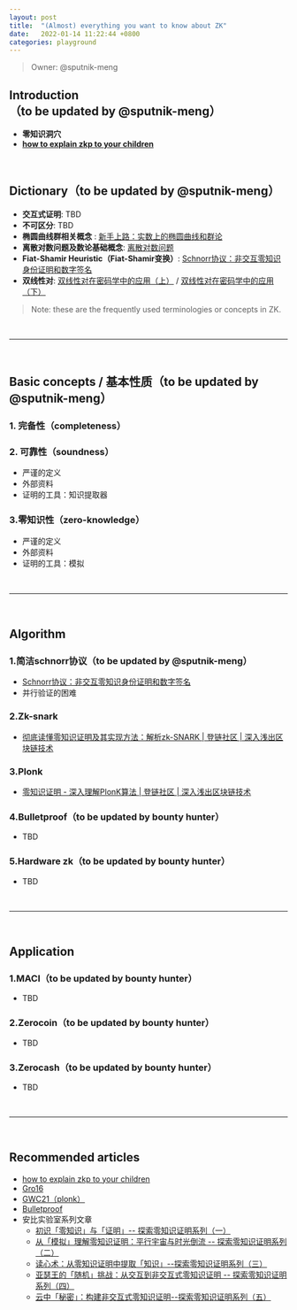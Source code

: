```yaml
---
layout: post
title:  "(Almost) everything you want to know about ZK" 
date:   2022-01-14 11:22:44 +0800
categories: playground
---
```


> Owner: @sputnik-meng

## **Introduction**（to be updated by @sputnik-meng）

- **零知识洞穴**
- [**how to explain zkp to your children**](https://s3.us-west-2.amazonaws.com/secure.notion-static.com/09aa3b54-3c0a-4fd7-9f0d-4539cfe9a67d/Untitled.pdf?X-Amz-Algorithm=AWS4-HMAC-SHA256&X-Amz-Content-Sha256=UNSIGNED-PAYLOAD&X-Amz-Credential=AKIAT73L2G45EIPT3X45%2F20220114%2Fus-west-2%2Fs3%2Faws4_request&X-Amz-Date=20220114T044329Z&X-Amz-Expires=86400&X-Amz-Signature=0d067d207b189bf2132649cf6045bd19b19e3ef2ec1db39076f2b30b3ff59f08&X-Amz-SignedHeaders=host&response-content-disposition=filename%20%3D%22children.pdf%22&x-id=GetObject)

<br>

## **Dictionary**（to be updated by @sputnik-meng）

- **交互式证明**: TBD
- **不可区分**: TBD
- **椭圆曲线群相关概念** : [新手上路：实数上的椭圆曲线和群论](https://zhuanlan.zhihu.com/p/34363494)
- **离散对数问题及数论基础概念**: [离散对数问题](https://zhuanlan.zhihu.com/p/106967180)
- **Fiat-Shamir Heuristic（Fiat-Shamir变换）**: [Schnorr协议：非交互零知识身份证明和数字签名](https://zhuanlan.zhihu.com/p/107752440)
- **双线性对**: [双线性对在密码学中的应用（上）](https://mp.weixin.qq.com/s?__biz=Mzg2MDA2NzQwNw==&mid=2247483915&idx=1&sn=eaa67a4332c97d7c66906825ec5a0907&chksm=ce2d412bf95ac83dd2900defe103e654e39ee1fabf2655303cd1b724d7fb0bed0e5a10a74e25&scene=38#wechat_redirect) /  [双线性对在密码学中的应用（下）](https://mp.weixin.qq.com/s?__biz=Mzg2MDA2NzQwNw==&mid=2247483942&idx=1&sn=22a33eee26f8eb24a03b5ce394afe714&chksm=ce2d4106f95ac8101f921eef1e9140c66a574f0d438d5c54b7d4f886b7f13961532505a0c6c2&mpshare=1&scene=1&srcid=1202qcYJS4Cd2t2akRDO5XGz&sharer_sharetime=1606871301582&sharer_shareid=0a12b157bfc6c08b29ae0afa63000db1&key=9087842de2866fdf820cd3ea59ba8378d8750308dae63f1166f0db884fb416052b4ce327c7550c15504b8819890d577a45ccd268efa7250bede3551911f2b15ab50135a53d2a84d623b81853013ddbef7320f0c778cf22caeb86bb5d76bbbc7beb6d6d31dc5bf8f7c06a9fc9c5af09dc9f365b1aa5ee6794920dea33c2ae5ffc&ascene=1&uin=MjI1MjU0MTAwMQ%3D%3D&devicetype=Windows+10&version=62060841&lang=zh_CN&exportkey=Aek3jHBsK2il2CWLLzcBpgk%3D&pass_ticket=xLGYGqDzQ5taWo1Pi7spPdEA0N%2BmCyq74FefNFaodTME4R42jV27VL6D54yBEa7Q&wx_header=0)

> Note: these are the frequently used terminologies or concepts in ZK.   

<br>

---

<br>

## **Basic concepts / 基本性质**（to be updated by @sputnik-meng）

### **1. 完备性（completeness）**

### **2. 可靠性（soundness）**
- 严谨的定义
- 外部资料
- 证明的工具：知识提取器

### **3.零知识性（zero-knowledge）**
- 严谨的定义
- 外部资料
- 证明的工具：模拟

<br>

---

<br>


## **Algorithm**

### **1.简洁schnorr协议**（to be updated by @sputnik-meng）
- [Schnorr协议：非交互零知识身份证明和数字签名](https://zhuanlan.zhihu.com/p/107752440)
- 并行验证的困难

### **2.Zk-snark**
- [彻底读懂零知识证明及其实现方法：解析zk-SNARK | 登链社区 | 深入浅出区块链技术](https://learnblockchain.cn/article/1662)

### **3.Plonk**
- [零知识证明 - 深入理解PlonK算法 | 登链社区 | 深入浅出区块链技术](https://learnblockchain.cn/article/2180)

### **4.Bulletproof**（to be updated by bounty hunter）
- TBD

### **5.Hardware zk**（to be updated by bounty hunter）
- TBD

<br>

---

<br>

## **Application**

### **1.MACI**（to be updated by bounty hunter）
- TBD

### **2.Zerocoin**（to be updated by bounty hunter）
- TBD

### **3.Zerocash**（to be updated by bounty hunter）
- TBD

<br>

---

<br>

## **Recommended articles**

- [how to explain zkp to your children](https://s3.us-west-2.amazonaws.com/secure.notion-static.com/09aa3b54-3c0a-4fd7-9f0d-4539cfe9a67d/Untitled.pdf?X-Amz-Algorithm=AWS4-HMAC-SHA256&X-Amz-Content-Sha256=UNSIGNED-PAYLOAD&X-Amz-Credential=AKIAT73L2G45EIPT3X45%2F20220114%2Fus-west-2%2Fs3%2Faws4_request&X-Amz-Date=20220114T044329Z&X-Amz-Expires=86400&X-Amz-Signature=0d067d207b189bf2132649cf6045bd19b19e3ef2ec1db39076f2b30b3ff59f08&X-Amz-SignedHeaders=host&response-content-disposition=filename%20%3D%22children.pdf%22&x-id=GetObject)
- [Gro16](https://s3.us-west-2.amazonaws.com/secure.notion-static.com/b2b42c65-1a3d-460f-addc-0fb3dfae8a31/Untitled.pdf?X-Amz-Algorithm=AWS4-HMAC-SHA256&X-Amz-Content-Sha256=UNSIGNED-PAYLOAD&X-Amz-Credential=AKIAT73L2G45EIPT3X45%2F20220114%2Fus-west-2%2Fs3%2Faws4_request&X-Amz-Date=20220114T044424Z&X-Amz-Expires=86400&X-Amz-Signature=af927f7f5465ea13e5dc05e3130080f4bb06c4095531e3752a92d5393ab175c9&X-Amz-SignedHeaders=host&response-content-disposition=filename%20%3D%22Gro16.pdf%22&x-id=GetObject)
- [GWC21（plonk）](https://s3.us-west-2.amazonaws.com/secure.notion-static.com/ae161e27-62f0-4d21-a15d-25249fa2055a/Untitled.pdf?X-Amz-Algorithm=AWS4-HMAC-SHA256&X-Amz-Content-Sha256=UNSIGNED-PAYLOAD&X-Amz-Credential=AKIAT73L2G45EIPT3X45%2F20220114%2Fus-west-2%2Fs3%2Faws4_request&X-Amz-Date=20220114T044448Z&X-Amz-Expires=86400&X-Amz-Signature=0a3ac95f6f455a7f4c36816f19998fa2b60d03f04a81c7ddf3b99b2708909c73&X-Amz-SignedHeaders=host&response-content-disposition=filename%20%3D%22GWC21%25EF%25BC%2588plonk%25EF%25BC%2589.pdf%22&x-id=GetObject)
- [Bulletproof](https://s3.us-west-2.amazonaws.com/secure.notion-static.com/169dcf11-40eb-4ff2-8646-9af751ee11e0/Untitled.pdf?X-Amz-Algorithm=AWS4-HMAC-SHA256&X-Amz-Content-Sha256=UNSIGNED-PAYLOAD&X-Amz-Credential=AKIAT73L2G45EIPT3X45%2F20220114%2Fus-west-2%2Fs3%2Faws4_request&X-Amz-Date=20220114T044508Z&X-Amz-Expires=86400&X-Amz-Signature=75aefbb4bdfd5c79a36800c025d1d38a7079fce5d9e7cd5e948694e1639fe9ef&X-Amz-SignedHeaders=host&response-content-disposition=filename%20%3D%22bulletproof.pdf%22&x-id=GetObject)
- 安比实验室系列文章
    - [初识「零知识」与「证明」-- 探索零知识证明系列（一）](https://zhuanlan.zhihu.com/p/75936137)
    - [从「模拟」理解零知识证明：平行宇宙与时光倒流 -- 探索零知识证明系列（二）](https://zhuanlan.zhihu.com/p/76849956)
    - [读心术：从零知识证明中提取「知识」--探索零知识证明系列（三）](https://zhuanlan.zhihu.com/p/80104796)
    - [亚瑟王的「随机」挑战：从交互到非交互式零知识证明 -- 探索零知识证明系列（四）](https://zhuanlan.zhihu.com/p/89605480)
    - [云中「秘密」：构建非交互式零知识证明--探索零知识证明系列（五）](https://zhuanlan.zhihu.com/p/102111138)
